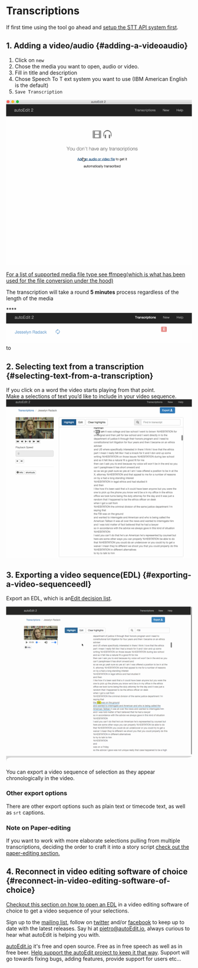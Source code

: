 # Transcriptions

If first time using the tool go ahead and [setup the STT API system first](../setup-stt-apis/).

## 1. Adding a video/audio {#adding-a-videoaudio}

1. Click on `new`
2. Chose the media you want to open, audio or video.
3. Fill in title and description
4. Chose Speech To T ext system you want to use \(IBM American English is the default\)
5. `Save Transcription`

![](../.gitbook/assets/1_getting_started.gif)

[For a list of supported media file type see ffmpeg\(which is what has been used for the file conversion under the hood\)](https://ffmpeg.org/general.html#Supported-File-Formats_002c-Codecs-or-Features)

The transcription will take a round **5 minutes** process regardless of the length of the media

 ****![](../.gitbook/assets/2_processing_transcription.gif)to

## 2. Selecting text from a transcription {#selecting-text-from-a-transcription}

If you click on a word the video starts playing from that point.  
Make a selections of text you’d like to include in your video sequence.  
![Transcription](../.gitbook/assets/3_transcription_2.gif)

## 3. Exporting a video sequence\(EDL\) {#exporting-a-video-sequenceedl}

Export an EDL, which is an[Edit decision list](https://en.wikipedia.org/wiki/Edit_decision_list).

![Transcription](../.gitbook/assets/4_export.gif)

You can export a video sequence of selection as they appear chronologically in the video.

### Other export options

There are other export options such as plain text or timecode text, as well as `srt` captions.

### Note on Paper-editing

If you want to work with more elaborate selections pulling from multiple transcriptions, deciding the order to craft it into a story script [check out the paper-editing section.](../paperediting.md)

## 4. Reconnect in video editing software of choice {#reconnect-in-video-editing-software-of-choice}

[Checkout this section on how to open an EDL](../opening-edl-in-video-editing-software.md) in a video editing software of choice to get a video sequence of your selections.

Sign up to the [mailing list](http://eepurl.com/cMzwSX), follow on [twitter](http://twitter.com/autoEdit2) and/or [facebook](https://www.facebook.com/autoEdit.io/) to keep up to date with the latest releases. Say hi at [pietro@autoEdit.io](mailto:pietro@autoEdit.io?Subject=Hello), always curious to hear what autoEdit is helping you with.

[autoEdit.io](https://github.com/pietrop/autoEdit_2_user_manual/tree/d5c8cea5ec4e2a1cee11515e8a838d832407badc/www.autoEdit.io) it's free and open source. Free as in free speech as well as in free beer. [Help support the autoEdit project to keep it that way](https://donorbox.org/c9762eef-0e08-468e-90cb-2d00643697f8?recurring=true). Support will go towards fixing bugs, adding features, provide support for users etc...

